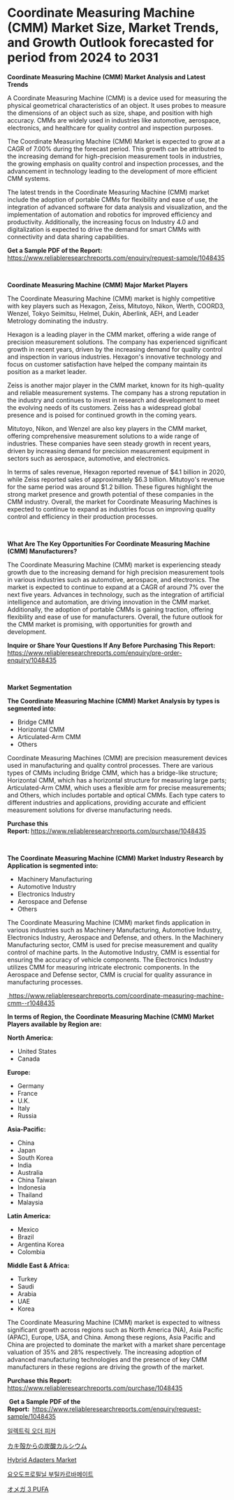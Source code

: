 <p><h1>Coordinate Measuring Machine (CMM) Market Size, Market Trends, and Growth Outlook forecasted for period from 2024 to 2031</h1></p><p><strong>Coordinate Measuring Machine (CMM) Market Analysis and Latest Trends</strong></p>
<p><p>A Coordinate Measuring Machine (CMM) is a device used for measuring the physical geometrical characteristics of an object. It uses probes to measure the dimensions of an object such as size, shape, and position with high accuracy. CMMs are widely used in industries like automotive, aerospace, electronics, and healthcare for quality control and inspection purposes.</p><p>The Coordinate Measuring Machine (CMM) Market is expected to grow at a CAGR of 7.00% during the forecast period. This growth can be attributed to the increasing demand for high-precision measurement tools in industries, the growing emphasis on quality control and inspection processes, and the advancement in technology leading to the development of more efficient CMM systems.</p><p>The latest trends in the Coordinate Measuring Machine (CMM) market include the adoption of portable CMMs for flexibility and ease of use, the integration of advanced software for data analysis and visualization, and the implementation of automation and robotics for improved efficiency and productivity. Additionally, the increasing focus on Industry 4.0 and digitalization is expected to drive the demand for smart CMMs with connectivity and data sharing capabilities.</p></p>
<p><strong>Get a Sample PDF of the Report:&nbsp;</strong> <a href="https://www.reliableresearchreports.com/enquiry/request-sample/1048435">https://www.reliableresearchreports.com/enquiry/request-sample/1048435</a></p>
<p>&nbsp;</p>
<p><strong>Coordinate Measuring Machine (CMM) Major Market Players</strong></p>
<p><p>The Coordinate Measuring Machine (CMM) market is highly competitive with key players such as Hexagon, Zeiss, Mitutoyo, Nikon, Werth, COORD3, Wenzel, Tokyo Seimitsu, Helmel, Dukin, Aberlink, AEH, and Leader Metrology dominating the industry. </p><p>Hexagon is a leading player in the CMM market, offering a wide range of precision measurement solutions. The company has experienced significant growth in recent years, driven by the increasing demand for quality control and inspection in various industries. Hexagon's innovative technology and focus on customer satisfaction have helped the company maintain its position as a market leader.</p><p>Zeiss is another major player in the CMM market, known for its high-quality and reliable measurement systems. The company has a strong reputation in the industry and continues to invest in research and development to meet the evolving needs of its customers. Zeiss has a widespread global presence and is poised for continued growth in the coming years.</p><p>Mitutoyo, Nikon, and Wenzel are also key players in the CMM market, offering comprehensive measurement solutions to a wide range of industries. These companies have seen steady growth in recent years, driven by increasing demand for precision measurement equipment in sectors such as aerospace, automotive, and electronics.</p><p>In terms of sales revenue, Hexagon reported revenue of $4.1 billion in 2020, while Zeiss reported sales of approximately $6.3 billion. Mitutoyo's revenue for the same period was around $1.2 billion. These figures highlight the strong market presence and growth potential of these companies in the CMM industry. Overall, the market for Coordinate Measuring Machines is expected to continue to expand as industries focus on improving quality control and efficiency in their production processes.</p></p>
<p>&nbsp;</p>
<p><strong>What Are The Key Opportunities For Coordinate Measuring Machine (CMM) Manufacturers?</strong></p>
<p><p>The Coordinate Measuring Machine (CMM) market is experiencing steady growth due to the increasing demand for high precision measurement tools in various industries such as automotive, aerospace, and electronics. The market is expected to continue to expand at a CAGR of around 7% over the next five years. Advances in technology, such as the integration of artificial intelligence and automation, are driving innovation in the CMM market. Additionally, the adoption of portable CMMs is gaining traction, offering flexibility and ease of use for manufacturers. Overall, the future outlook for the CMM market is promising, with opportunities for growth and development.</p></p>
<p><strong>Inquire or Share Your Questions If Any Before Purchasing This Report:</strong> <a href="https://www.reliableresearchreports.com/enquiry/pre-order-enquiry/1048435">https://www.reliableresearchreports.com/enquiry/pre-order-enquiry/1048435</a></p>
<p>&nbsp;</p>
<p><strong>Market Segmentation</strong></p>
<p><strong>The Coordinate Measuring Machine (CMM) Market Analysis by types is segmented into:</strong></p>
<p><ul><li>Bridge CMM</li><li>Horizontal CMM</li><li>Articulated-Arm CMM</li><li>Others</li></ul></p>
<p><p>Coordinate Measuring Machines (CMM) are precision measurement devices used in manufacturing and quality control processes. There are various types of CMMs including Bridge CMM, which has a bridge-like structure; Horizontal CMM, which has a horizontal structure for measuring large parts; Articulated-Arm CMM, which uses a flexible arm for precise measurements; and Others, which includes portable and optical CMMs. Each type caters to different industries and applications, providing accurate and efficient measurement solutions for diverse manufacturing needs.</p></p>
<p><strong>Purchase this Report:&nbsp;</strong><a href="https://www.reliableresearchreports.com/purchase/1048435">https://www.reliableresearchreports.com/purchase/1048435</a></p>
<p>&nbsp;</p>
<p><strong>The Coordinate Measuring Machine (CMM) Market Industry Research by Application is segmented into:</strong></p>
<p><ul><li>Machinery Manufacturing</li><li>Automotive Industry</li><li>Electronics Industry</li><li>Aerospace and Defense</li><li>Others</li></ul></p>
<p><p>The Coordinate Measuring Machine (CMM) market finds application in various industries such as Machinery Manufacturing, Automotive Industry, Electronics Industry, Aerospace and Defense, and others. In the Machinery Manufacturing sector, CMM is used for precise measurement and quality control of machine parts. In the Automotive Industry, CMM is essential for ensuring the accuracy of vehicle components. The Electronics Industry utilizes CMM for measuring intricate electronic components. In the Aerospace and Defense sector, CMM is crucial for quality assurance in manufacturing processes.</p></p>
<p><a href="https://www.reliableresearchreports.com/coordinate-measuring-machine-cmm--r1048435">&nbsp;https://www.reliableresearchreports.com/coordinate-measuring-machine-cmm--r1048435</a></p>
<p><strong>In terms of Region, the Coordinate Measuring Machine (CMM) Market Players available by Region are:</strong></p>
<p>
    <p> <strong> North America: </strong>
        <ul>
            <li>United States</li>
            <li>Canada</li>
        </ul>
        </p> 
    <p> <strong> Europe: </strong>
        <ul>
            <li>Germany</li>
            <li>France</li>
            <li>U.K.</li>
            <li>Italy</li>
            <li>Russia</li>
        </ul>
        </p> 
    <p> <strong> Asia-Pacific: </strong>
        <ul>
            <li>China</li>
            <li>Japan</li>
            <li>South Korea</li>
            <li>India</li>
            <li>Australia</li>
            <li>China Taiwan</li>
            <li>Indonesia</li>
            <li>Thailand</li>
            <li>Malaysia</li>
        </ul>
        </p> 
    <p> <strong> Latin America: </strong>
        <ul>
            <li>Mexico</li>
            <li>Brazil</li>
            <li>Argentina Korea</li>
            <li>Colombia</li>
        </ul>
        </p> 
    <p> <strong> Middle East & Africa: </strong>
        <ul>
            <li>Turkey</li>
            <li>Saudi</li>
            <li>Arabia</li>
            <li>UAE</li>
            <li>Korea</li>
        </ul>
    </p>
    </p>
<p><p>The Coordinate Measuring Machine (CMM) market is expected to witness significant growth across regions such as North America (NA), Asia Pacific (APAC), Europe, USA, and China. Among these regions, Asia Pacific and China are projected to dominate the market with a market share percentage valuation of 35% and 28% respectively. The increasing adoption of advanced manufacturing technologies and the presence of key CMM manufacturers in these regions are driving the growth of the market.</p></p>
<p><strong>Purchase this Report: </strong><a href="https://www.reliableresearchreports.com/purchase/1048435">https://www.reliableresearchreports.com/purchase/1048435</a></p>
<p>&nbsp;<strong>Get a Sample PDF of the Report:&nbsp;&nbsp;</strong><a href="https://www.reliableresearchreports.com/enquiry/request-sample/1048435">https://www.reliableresearchreports.com/enquiry/request-sample/1048435</a></p>
<p><strong></strong></p>
<p><p><a href="https://github.com/bvubpqd5241630/Market-Research-Report-List-1/blob/main/575145619673.md">일렉트릭 오더 피커</a></p><p><a href="https://github.com/xemfu2379520/Market-Research-Report-List-1/blob/main/186058021104.md">カキ殻からの炭酸カルシウム</a></p><p><a href="https://github.com/fiixsa/Market-Research-Report-List-2/blob/main/hybrid-adapters-market.md">Hybrid Adapters Market</a></p><p><a href="https://github.com/khytkeqagplkzqvh/Market-Research-Report-List-1/blob/main/653233619674.md">요오도프로필닐 부틸카르바메이트</a></p><p><a href="https://github.com/bucuel854722/Market-Research-Report-List-1/blob/main/918633221105.md">オメガ 3 PUFA</a></p></p>
